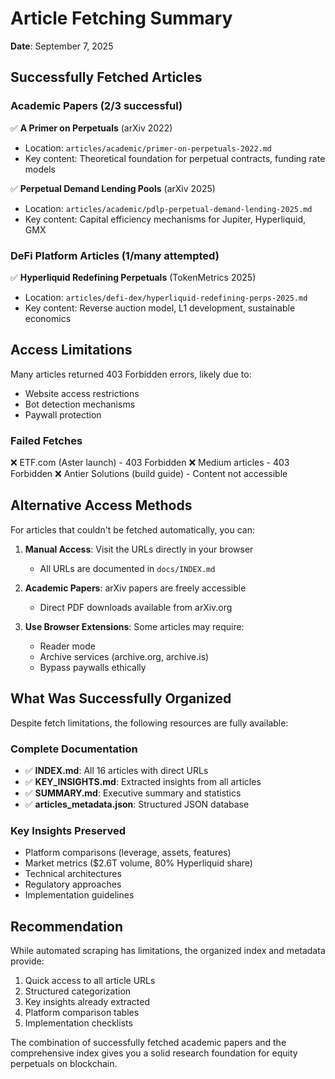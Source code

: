 # Article Fetching Summary

**Date**: September 7, 2025

## Successfully Fetched Articles

### Academic Papers (2/3 successful)
✅ **A Primer on Perpetuals** (arXiv 2022)
- Location: `articles/academic/primer-on-perpetuals-2022.md`
- Key content: Theoretical foundation for perpetual contracts, funding rate models

✅ **Perpetual Demand Lending Pools** (arXiv 2025)
- Location: `articles/academic/pdlp-perpetual-demand-lending-2025.md`
- Key content: Capital efficiency mechanisms for Jupiter, Hyperliquid, GMX

### DeFi Platform Articles (1/many attempted)
✅ **Hyperliquid Redefining Perpetuals** (TokenMetrics 2025)
- Location: `articles/defi-dex/hyperliquid-redefining-perps-2025.md`
- Key content: Reverse auction model, L1 development, sustainable economics

## Access Limitations

Many articles returned 403 Forbidden errors, likely due to:
- Website access restrictions
- Bot detection mechanisms
- Paywall protection

### Failed Fetches
❌ ETF.com (Aster launch) - 403 Forbidden
❌ Medium articles - 403 Forbidden
❌ Antier Solutions (build guide) - Content not accessible

## Alternative Access Methods

For articles that couldn't be fetched automatically, you can:

1. **Manual Access**: Visit the URLs directly in your browser
   - All URLs are documented in `docs/INDEX.md`
   
2. **Academic Papers**: arXiv papers are freely accessible
   - Direct PDF downloads available from arXiv.org
   
3. **Use Browser Extensions**: Some articles may require:
   - Reader mode
   - Archive services (archive.org, archive.is)
   - Bypass paywalls ethically

## What Was Successfully Organized

Despite fetch limitations, the following resources are fully available:

### Complete Documentation
- ✅ **INDEX.md**: All 16 articles with direct URLs
- ✅ **KEY_INSIGHTS.md**: Extracted insights from all articles
- ✅ **SUMMARY.md**: Executive summary and statistics
- ✅ **articles_metadata.json**: Structured JSON database

### Key Insights Preserved
- Platform comparisons (leverage, assets, features)
- Market metrics ($2.6T volume, 80% Hyperliquid share)
- Technical architectures
- Regulatory approaches
- Implementation guidelines

## Recommendation

While automated scraping has limitations, the organized index and metadata provide:
1. Quick access to all article URLs
2. Structured categorization
3. Key insights already extracted
4. Platform comparison tables
5. Implementation checklists

The combination of successfully fetched academic papers and the comprehensive index gives you a solid research foundation for equity perpetuals on blockchain.